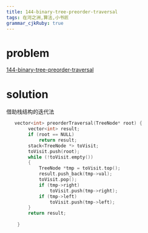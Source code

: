 ```yaml
---
title: 144-binary-tree-preorder-traversal
tags: 在河之洲,算法,小书匠
grammar_cjkRuby: true
---
```



# problem
[144-binary-tree-preorder-traversal](https://leetcode.com/problems/binary-tree-preorder-traversal/#/description)
# solution
借助栈结构的迭代法

```cpp
   vector<int> preorderTraversal(TreeNode* root) {
        vector<int> result;
        if (root == NULL)
            return result;
        stack<TreeNode *> toVisit;
        toVisit.push(root);
        while (!toVisit.empty())
        {
            TreeNode *tmp = toVisit.top();
            result.push_back(tmp->val);
            toVisit.pop();
            if (tmp->right)
                toVisit.push(tmp->right);
            if (tmp->left)
                toVisit.push(tmp->left);
        }
        return result;
        
    }

```